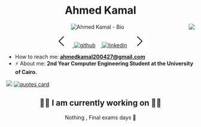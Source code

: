 <h1 align="center">Ahmed Kamal</h1>
<img align="right" src="https://visitor-badge.laobi.icu/badge?page_id=ahmed-kamal2004.ahmed-kamal2004">
<p align="center">
  <img src="https://readme-typing-svg.demolab.com/?lines=Hi%2C+I+am+Ahmed+Kamal+<3;Computer+Engineering+Student; Currently+I+am+in+my+Second+year&font=Dancing_Script%70Code&color=%237E3ACE&size=20&center=true&width=500&height=100&duration=4000&pause=1&theme=dark" alt="Ahmed Kamal - Bio">
</p>

 <p align='center'> <img src='https://raw.githubusercontent.com/gruberdev/gruberdev/main/icons/left.svg' alt='left'>&emsp;<a href="https://github.com/ahmed-kamal2004" >
   <img src='https://cdn.jsdelivr.net/npm/simple-icons@3.0.1/icons/github.svg' alt='github' height='25'></a>&emsp;<a href="https://www.linkedin.com/in/ahmed-kamal-649b4a231/" >
     <img src='https://cdn.jsdelivr.net/npm/simple-icons@3.0.1/icons/linkedin.svg' alt='linkedin' height='25'></a><!-- markdown-link-check-enable -->&emsp;
   <img src='https://raw.githubusercontent.com/gruberdev/gruberdev/main/icons/right.svg' alt='right'> </p>
 
<ul>
  <li> How to reach me:<b> <a href="mailto:ahmedkamal200427@gmail.com">ahmedkamal200427@gmail.com</a></b></li>
  <li>⚡ About me: <b>2nd Year Computer Engineering Student at the University of Cairo.</b></li>
</ul>
<img src="https://github-readme-stats.vercel.app/api/top-langs/?username=ahmed-kamal2004&hide_progress=true&theme=dark&font=Dancing_Script&layout=pie">
<a href="https://github.com/piyushsuthar/github-readme-quotes">
        <img src="https://quotes-github-readme.vercel.app/api?type=horizontal&theme=tokyonight&font=Dancing_Script" alt="quotes card">
</a>


<br>
<div width="100%" align="center">
  <h2 align="center">👨‍💻 I am currently working on 👨‍💻</h2>
<!--   <a align="left" href="https://github.com/ahmed-kamal2004/Aurora" title="Aurora"><img align="left" height="115" src="https://github-readme-stats.vercel.app/api/pin/?username=ahmed-kamal2004&repo=Aurora&theme=react&border_color=61dafb&border_radius=10" alt="Taking a Break"></a>
  <a align="right" href="https://github.com/ahmed-kamal2004/IbrahimOS" title="IbrahimOS"><img align="right" height="115" src="https://github-readme-stats.vercel.app/api/pin/?username=ahmed-kamal2004&repo=IbrahimOS&theme=react&border_color=61dafb&border_radius=10"  alt="Taking a Break"></a> -->
  <p align="center" >Nothing , Final exams days 🐎</p>
</div>
